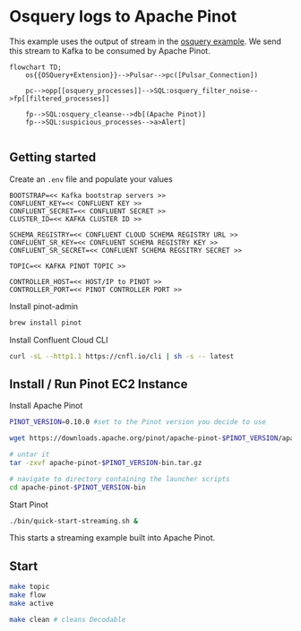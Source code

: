 # Osquery logs to Apache Pinot

This example uses the output of stream in the [osquery example](../osquery/). We send this stream to Kafka to be consumed by Apache Pinot.

```mermaid
flowchart TD;
    os{{OSQuery+Extension}}-->Pulsar-->pc([Pulsar_Connection])
    
    pc-->opp[[osquery_processes]]-->SQL:osquery_filter_noise-->fp[[filtered_processes]]

    fp-->SQL:osquery_cleanse-->db[(Apache Pinot)]
    fp-->SQL:suspicious_processes-->a>Alert]


```

## Getting started

Create an `.env` file and populate your values

```
BOOTSTRAP=<< Kafka bootstrap servers >>
CONFLUENT_KEY=<< CONFLUENT KEY >>
CONFLUENT_SECRET=<< CONFLUENT SECRET >>
CLUSTER_ID=<< KAFKA CLUSTER ID >>

SCHEMA_REGISTRY=<< CONFLUENT CLOUD SCHEMA REGISTRY URL >>
CONFLUENT_SR_KEY=<< CONFLUENT SCHEMA REGISTRY KEY >>
CONFLUENT_SR_SECRET=<< CONFLUENT SCHEMA REGSITRY SECRET >>

TOPIC=<< KAFKA PINOT TOPIC >>

CONTROLLER_HOST=<< HOST/IP to PINOT >>
CONTROLLER_PORT=<< PINOT CONTROLLER PORT >>
```

Install pinot-admin

```bash
brew install pinot
```

Install Confluent Cloud CLI

```bash
curl -sL --http1.1 https://cnfl.io/cli | sh -s -- latest
```

## Install / Run Pinot EC2 Instance

Install Apache Pinot

```bash
PINOT_VERSION=0.10.0 #set to the Pinot version you decide to use

wget https://downloads.apache.org/pinot/apache-pinot-$PINOT_VERSION/apache-pinot-$PINOT_VERSION-bin.tar.gz

# untar it
tar -zxvf apache-pinot-$PINOT_VERSION-bin.tar.gz

# navigate to directory containing the launcher scripts
cd apache-pinot-$PINOT_VERSION-bin
```

Start Pinot

```bash
./bin/quick-start-streaming.sh &
```

This starts a streaming example built into Apache Pinot. 

## Start

```bash
make topic
make flow
make active

make clean # cleans Decodable
```


